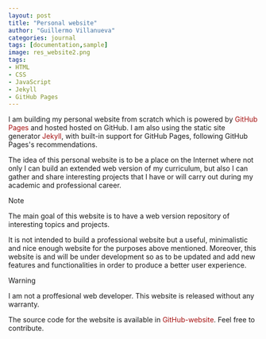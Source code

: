 ```yaml
---
layout: post
title: "Personal website"
author: "Guillermo Villanueva"
categories: journal
tags: [documentation,sample]
image: res_website2.png
tags:
- HTML
- CSS
- JavaScript
- Jekyll
- GitHub Pages
---
```


I am building my personal website from scratch which is powered by <a href="https://pages.github.com/" style="color: rgb(165, 15, 15);text-decoration:none; :hover { color: black;};">GitHub Pages</a> and hosted hosted on GitHub. I am also using the static site generator <a href="https://jekyllrb.com/" style="color: rgb(165, 15, 15);text-decoration:none; :hover { color: black;};">Jekyll</a>, with built-in support for GitHub Pages, following GitHub Pages's recommendations.

The idea of this personal website is to be a place on the Internet where not only I can build an extended web version of my curriculum, but also I can gather and share interesting projects that I have or will carry out during my academic and professional career. 

<div class="highlight-note"><i class="fa fa-info-circle" aria-hidden="true"></i><span>Note</span></div>
<div class="highlights-note"> 
<p>The main goal of this website is to have a web version repository of interesting topics and projects.</p>
</div>

It is not intended to build a professional website but a useful, minimalistic and nice enough website for the purposes above mentioned. Moreover, this website is and will be under development so as to be updated and add new features and functionalities in order to produce a better user experience.

<div class="highlight-warning"><i class="fa fa-exclamation-triangle" aria-hidden="true"></i><span>Warning</span></div>
<div class="highlights-warning"> 
<p>I am not a proffesional web developer. This website is released without any warranty.</p>
</div>

The source code for the website is available in <a href="https://github.com/guillermovillanuevabenito/guillermovillanuevabenito.github.io" style="color: rgb(165, 15, 15);text-decoration:none; :hover { color: black;};">GitHub-website</a>. Feel free to contribute.

<script src="https://giscus.app/client.js"
        data-repo="guillermovillanuevabenito/guillermovillanuevabenito.github.io"
        data-repo-id="R_kgDOH4qYSg"
        data-category="General"
        data-category-id="DIC_kwDOH4qYSs4CSOxo"
        data-mapping="pathname"
        data-strict="0"
        data-reactions-enabled="1"
        data-emit-metadata="0"
        data-input-position="bottom"
        data-theme="light"
        data-lang="en"
        crossorigin="anonymous"
        async>
</script>
